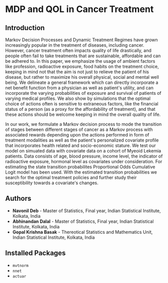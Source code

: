 # MDP and QOL in Cancer Treatment
## Introduction
Markov Decision Processes and Dynamic Treatment Regimes have grown increasingly popular in the treatment of diseases, including cancer. However, cancer treatment often impacts quality of life drastically, and people often fail to take treatments that are sustainable, affordable and can be adhered to. In this paper, we emphasize the usage of ambient factors like profession, radioactive exposure, food habits on the treatment choice, keeping in mind not that the aim is not just to relieve the patient of his disease, but rather to maximize his overall physical, social and mental well being. We delineate a general framework which can directly incorporate a net benefit function from a physician as well as patient's utility, and can incorporate the varying probabilities of exposure and survival of patients of varying medical profiles. We also show by simulations that the optimal choice of actions often is sensitive to extraneous factors, like the financial status of a person (as a proxy for the affordability of treatment), and that these actions should be welcome keeping in mind the overall quality of life.

In our work, we formulate a Markov decision process to mode the transition of stages between different stages of cancer as a Markov process with associated rewards depending upon the actions performed in form of treatment modalities as well as the patient's personalized covariate profile that incorporates health related and socio-economic stature. We test our model on simuated data with covariate data on a cohort of Myeoid Lekemia patients. Data consists of age, blood pressure, income level, the indicator of radioactive exposure, hormonal level as covariates under consideration. For estimating the state transition probabilites Proportional Odds Cumulative Logit model has been used. With the estimated transition probabilities we search for the optimal treatment policies and further study their susceptibility towards a covariate's changes.

## Authors
* **Navonil Deb** - Master of Statistics, Final year, Indian Statistical Institute, Kolkata, India
* **Abhinandan Dalal** - Master of Statistics, Final year, Indian Statistical Institute, Kolkata, India
* **Gopal Krishna Basak** - Thereotical Statistics and Mathematics Unit, Indian Statistical Institute, Kolkata, India

## Installed Packages
* `mvtnorm`
* `nnet`
* `actuar`
